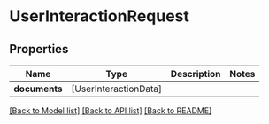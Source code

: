 # UserInteractionRequest

## Properties
Name | Type | Description | Notes
------------ | ------------- | ------------- | -------------
**documents** | [UserInteractionData] |  | 

[[Back to Model list]](../README.md#documentation-for-models) [[Back to API list]](../README.md#documentation-for-api-endpoints) [[Back to README]](../README.md)


